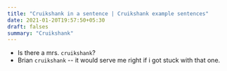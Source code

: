 ```yaml
---
title: "Cruikshank in a sentence | Cruikshank example sentences"
date: 2021-01-20T19:57:50+05:30
draft: falses
summary: "Cruikshank"
---
```

- Is there a mrs. `cruikshank`?
- Brian `cruikshank` -- it would serve me right if i got stuck with that one.
                 
